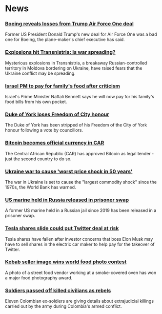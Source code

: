 # News
### [Boeing reveals losses from Trump Air Force One deal](https://www.bbc.com/news/business-61250667)
Former US President Donald Trump's new deal for Air Force One was a bad one for Boeing, the plane-maker's chief executive has said.
### [Explosions hit Transnistria: Is war spreading?](https://www.bbc.com/news/world-europe-61233095)
Mysterious explosions in Transnistria, a breakaway Russian-controlled territory in Moldova bordering on Ukraine, have raised fears that the Ukraine conflict may be spreading.
### [Israel PM to pay for family's food after criticism](https://www.bbc.com/news/61243038)
Israel's Prime Minister Naftali Bennett says he will now pay for his family's food bills from his own pocket.
### [Duke of York loses Freedom of City honour](https://www.bbc.com/news/uk-england-york-north-yorkshire-61247885)
The Duke of York has been stripped of his Freedom of the City of York honour following a vote by councillors.
### [Bitcoin becomes official currency in CAR](https://www.bbc.com/news/world-africa-61248809)
The Central African Republic (CAR) has approved Bitcoin as legal tender - just the second country to do so.
### [Ukraine war to cause 'worst price shock in 50 years'](https://www.bbc.com/news/business-61235528)
The war in Ukraine is set to cause the "largest commodity shock" since the 1970s, the World Bank has warned. 
### [US marine held in Russia released in prisoner swap](https://www.bbc.com/news/world-us-canada-61156745)
A former US marine held in a Russian jail since 2019 has been released in a prisoner swap. 
### [Tesla shares slide could put Twitter deal at risk](https://www.bbc.com/news/business-61239181)
Tesla shares have fallen after investor concerns that boss Elon Musk may have to sell shares in the electric car maker to help pay for the takeover of Twitter.
### [Kebab seller image wins world food photo contest](https://www.bbc.com/news/in-pictures-61222913)
A photo of a street food vendor working at a smoke-covered oven has won a major food photography award. 
### [Soldiers passed off killed civilians as rebels](https://www.bbc.com/news/world-latin-america-61241880)
Eleven Colombian ex-soldiers are giving details about extrajudicial killings carried out by the army during Colombia's armed conflict.
